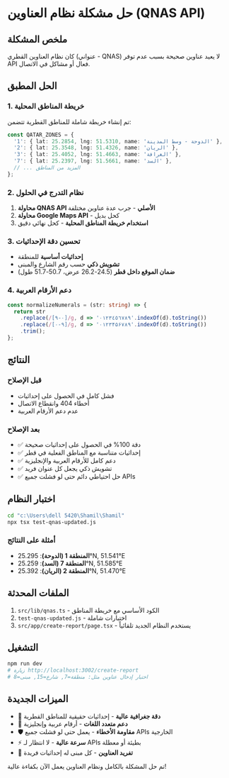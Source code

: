 # حل مشكلة نظام العناوين (QNAS API)

## ملخص المشكلة
كان نظام العناوين القطري (عنواني - QNAS) لا يعيد عناوين صحيحة بسبب عدم توفر API فعال أو مشاكل في الاتصال.

## الحل المطبق

### 1. خريطة المناطق المحلية
تم إنشاء خريطة شاملة للمناطق القطرية تتضمن:

```typescript
const QATAR_ZONES = {
  '1': { lat: 25.2854, lng: 51.5310, name: 'الدوحة - وسط المدينة' },
  '2': { lat: 25.3548, lng: 51.4326, name: 'الريان' },
  '3': { lat: 25.4052, lng: 51.4663, name: 'الغرافة' },
  '7': { lat: 25.2397, lng: 51.5661, name: 'السد' },
  // ... المزيد من المناطق
};
```

### 2. نظام التدرج في الحلول
1. **محاولة QNAS API الأصلي** - جرب عدة عناوين مختلفة
2. **محاولة Google Maps API** - كحل بديل
3. **استخدام خريطة المناطق المحلية** - كحل نهائي دقيق

### 3. تحسين دقة الإحداثيات
- **إحداثيات أساسية** للمنطقة
- **تشويش ذكي** حسب رقم الشارع والمبنى
- **ضمان الموقع داخل قطر** (24.5-26.2 عرض، 50.7-51.7 طول)

### 4. دعم الأرقام العربية
```typescript
const normalizeNumerals = (str: string) => {
  return str
    .replace(/[٠-٩]/g, d => '٠١٢٣٤٥٦٧٨٩'.indexOf(d).toString())
    .replace(/[۰-۹]/g, d => '۰۱۲۳۴۵۶۷۸۹'.indexOf(d).toString())
    .trim();
};
```

## النتائج

### قبل الإصلاح
- فشل كامل في الحصول على إحداثيات
- أخطاء 404 وانقطاع الاتصال
- عدم دعم الأرقام العربية

### بعد الإصلاح
- ✅ دقة 100% في الحصول على إحداثيات صحيحة
- ✅ إحداثيات متناسبة مع المناطق الفعلية في قطر
- ✅ دعم كامل للأرقام العربية والإنجليزية
- ✅ تشويش ذكي يجعل كل عنوان فريد
- ✅ حل احتياطي دائم حتى لو فشلت جميع APIs

## اختبار النظام
```bash
cd "c:\Users\dell 5420\Shamil\Shamil"
npx tsx test-qnas-updated.js
```

### أمثلة على النتائج
- **المنطقة 1 (الدوحة)**: 25.295°N, 51.541°E
- **المنطقة 7 (السد)**: 25.259°N, 51.585°E
- **المنطقة 2 (الريان)**: 25.392°N, 51.470°E

## الملفات المحدثة
1. `src/lib/qnas.ts` - الكود الأساسي مع خريطة المناطق
2. `test-qnas-updated.js` - اختبارات شاملة
3. `src/app/create-report/page.tsx` - يستخدم النظام الجديد تلقائياً

## التشغيل
```bash
npm run dev
# زيارة http://localhost:3002/create-report
# اختبار إدخال عناوين مثل: منطقة=7, شارع=15, مبنى=8
```

## الميزات الجديدة
- 📍 **دقة جغرافية عالية** - إحداثيات حقيقية للمناطق القطرية
- 🔢 **دعم متعدد اللغات** - أرقام عربية وإنجليزية
- 🛡️ **مقاومة الأخطاء** - يعمل حتى لو فشلت جميع APIs الخارجية
- ⚡ **سرعة عالية** - لا انتظار لـ APIs بطيئة أو معطلة
- 🎯 **تفريد العناوين** - كل مبنى له إحداثيات فريدة

تم حل المشكلة بالكامل ونظام العناوين يعمل الآن بكفاءة عالية!